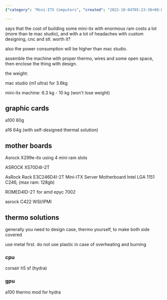 ```yaml
---
{"category": "Mini-ITX Computers", "created": "2022-10-04T05:23:30+08:00", "date": "2022-10-04 05:23:30", "description": "This article compares the cost, power consumption, and hardware options between a mini-ITX computer with high RAM capacity and Apple's Mac Studio. The discussion covers cooling solutions and case design to prevent overheating.", "modified": "2022-10-05T02:24:59+08:00", "tags": ["mini-ITX computer", "Mac Studio comparison", "cost efficiency", "power consumption", "hardware options", "cooling solutions", "case design"], "title": "Mini Server, Portable Server, Itx, Mac Studio"}

---
```


says that the cost of building some mini-itx with enormous ram costs a lot (more than te mac studio), and with a lot of headaches with custom designing, cnc and stl. worth it?

also the power consumption will be higher than mac studio.

assemble the machine with proper thermo, wires and some open space, then enclose the thing with design.

the weight:

mac studio (m1 ultra) for 3.6kg

mini-itx machine: 6.3 kg - 10 kg (won't lose weight)

## graphic cards

a100 80g

a16 64g (with self-designed thermal solution)

## mother boards

Asrock X299e-itx using 4 mini ram slots

ASROCK X570D4I-2T

AsRock Rack E3C246D4I-2T Mini-ITX Server Motherboard Intel LGA 1151 C246, (max ram: 128gb)

ROMED4ID-2T for amd epyc 7002

asrock C422 WSI/IPMI

## thermo solutions

generally you need to design case, thermo yourself, to make both side covered

use metal first. do not use plastic in case of overheating and burning

### cpu

corsair h5 sf (hydra)

### gpu

a100 thermo mod for hydra
